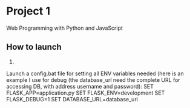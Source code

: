 # Project 1

Web Programming with Python and JavaScript

## How to launch
1) 
Launch a config.bat file for setting all ENV variables needed (here is an example I use for debug (the database_url need the complete URL for accessing DB, with address username and password):
SET FLASK_APP=application.py
SET FLASK_ENV=development
SET FLASK_DEBUG=1
SET DATABASE_URL=database_uri